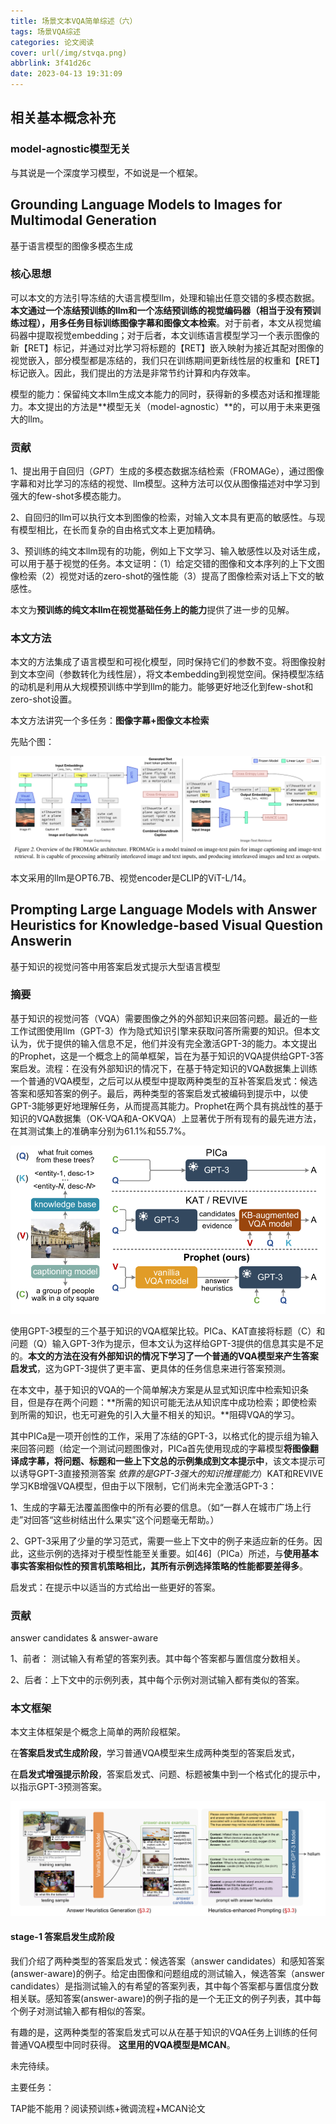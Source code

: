 ```yaml
---
title: 场景文本VQA简单综述（六）
tags: 场景VQA综述
categories: 论文阅读
cover: url(/img/stvqa.png)
abbrlink: 3f41d26c
date: 2023-04-13 19:31:09
---
```


## 相关基本概念补充

### model-agnostic模型无关

与其说是一个深度学习模型，不如说是一个框架。



## Grounding Language Models to Images for Multimodal Generation

基于语言模型的图像多模态生成

### 核心思想

可以本文的方法引导冻结的大语言模型llm，处理和输出任意交错的多模态数据。**本文通过一个冻结预训练的llm和一个冻结预训练的视觉编码器（相当于没有预训练过程），用多任务目标训练图像字幕和图像文本检索**。对于前者，本文从视觉编码器中提取视觉embedding；对于后者，本文训练语言模型学习一个表示图像的新【RET】标记，并通过对比学习将标题的【RET】嵌入映射为接近其配对图像的视觉嵌入，部分模型都是冻结的，我们只在训练期间更新线性层的权重和【RET】标记嵌入。因此，我们提出的方法是非常节约计算和内存效率。

模型的能力：保留纯文本llm生成文本能力的同时，获得新的多模态对话和推理能力。本文提出的方法是**模型无关（model-agnostic）**的，可以用于未来更强大的llm。

### 贡献

1、提出用于自回归（*GPT*）生成的多模态数据冻结检索（FROMAGe），通过图像字幕和对比学习的冻结的视觉、llm模型。这种方法可以仅从图像描述对中学习到强大的few-shot多模态能力。

2、自回归的llm可以执行文本到图像的检索，对输入文本具有更高的敏感性。与现有模型相比，在长而复杂的自由格式文本上更加精确。

3、预训练的纯文本llm现有的功能，例如上下文学习、输入敏感性以及对话生成，可以用于基于视觉的任务。本文证明：（1）给定交错的图像和文本序列的上下文图像检索（2）视觉对话的zero-shot的强性能（3）提高了图像检索对话上下文的敏感性。

本文为**预训练的纯文本llm在视觉基础任务上的能力**提供了进一步的见解。

### 本文方法

本文的方法集成了语言模型和可视化模型，同时保持它们的参数不变。将图像投射到文本空间（参数转化为线性层），将文本embedding到视觉空间。保持模型冻结的动机是利用从大规模预训练中学到llm的能力。能够更好地泛化到few-shot和zero-shot设置。

本文方法讲究一个多任务：**图像字幕+图像文本检索**

先贴个图：

![](/img/FROMAGE.png)



本文采用的llm是OPT6.7B、视觉encoder是CLIP的ViT-L/14。



## Prompting Large Language Models with Answer Heuristics for Knowledge-based Visual Question Answerin

基于知识的视觉问答中用答案启发式提示大型语言模型 

### 摘要

基于知识的视觉问答（VQA）需要图像之外的外部知识来回答问题。最近的一些工作试图使用llm（GPT-3）作为隐式知识引擎来获取问答所需要的知识。但本文认为，优于提供的输入信息不足，他们并没有完全激活GPT-3的能力。本文提出的Prophet，这是一个概念上的简单框架，旨在为基于知识的VQA提供给GPT-3答案启发。流程：在没有外部知识的情况下，在基于特定知识的VQA数据集上训练一个普通的VQA模型，之后可以从模型中提取两种类型的互补答案启发式：候选答案和感知答案的例子。最后，两种类型的答案启发式被编码到提示中，以使GPT-3能够更好地理解任务，从而提高其能力。Prophet在两个具有挑战性的基于知识的VQA数据集（OK-VQA和A-OKVQA）上显著优于所有现有的最先进方法，在其测试集上的准确率分别为61.1%和55.7%。

![](/img/prophet.png)

使用GPT-3模型的三个基于知识的VQA框架比较。PICa、KAT直接将标题（C）和问题（Q）输入GPT-3作为提示，但本文认为这样给GPT-3提供的信息其实是不足的。**本文的方法在没有外部知识的情况下学习了一个普通的VQA模型来产生答案启发式**，这为GPT-3提供了更丰富、更具体的任务信息来进行答案预测。 

在本文中，基于知识的VQA的一个简单解决方案是从显式知识库中检索知识条目，但是存在两个问题：**所需的知识可能无法从知识库中成功检索；即使检索到所需的知识，也无可避免的引入大量不相关的知识。**阻碍VQA的学习。

其中PICa是一项开创性的工作，采用了冻结的GPT-3，以格式化的提示组为输入来回答问题（给定一个测试问题图像对，PICa首先使用现成的字幕模型**将图像翻译成字幕，将问题、标题和一些上下文总的示例集成到文本提示中**，该文本提示可以诱导GPT-3直接预测答案 *依靠的是GPT-3强大的知识推理能力*）KAT和REVIVE学习KB增强VQA模型，但由于以下限制，它们尚未完全激活GPT-3：

1、生成的字幕无法覆盖图像中的所有必要的信息。（如“一群人在城市广场上行走”对回答“这些树结出什么果实”这个问题毫无帮助。）

2、GPT-3采用了少量的学习范式，需要一些上下文中的例子来适应新的任务。因此，这些示例的选择对于模型性能至关重要。如[46]（PICa）所述，与**使用基本事实答案相似性的预言机策略相比，其所有示例选择策略的性能都要差得多**。

启发式：在提示中以适当的方式给出一些更好的答案。

### 贡献

answer candidates &  answer-aware

1、前者： 测试输入有希望的答案列表。其中每个答案都与置信度分数相关。

2、后者：上下文中的示例列表，其中每个示例对测试输入都有类似的答案。



### 本文框架

本文主体框架是个概念上简单的两阶段框架。

在**答案启发式生成阶段**，学习普通VQA模型来生成两种类型的答案启发式，

在**启发式增强提示阶段**，答案启发式、问题、标题被集中到一个格式化的提示中，以指示GPT-3预测答案。

![](/img/prophet-2.png)

#### stage-1 答案启发生成阶段

我们介绍了两种类型的答案启发式：候选答案（answer candidates）和感知答案(answer-aware)的例子。给定由图像和问题组成的测试输入，候选答案（answer candidates）是指测试输入的有希望的答案列表，其中每个答案都与置信度分数相关联。感知答案(answer-aware)的例子指的是一个无正文的例子列表，其中每个例子对测试输入都有相似的答案。

有趣的是，这两种类型的答案启发式可以从在基于知识的VQA任务上训练的任何普通VQA模型中同时获得。 **这里用的VQA模型是MCAN**。





未完待续。

主要任务：

TAP能不能用？阅读预训练+微调流程+MCAN论文